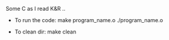 Some C as I read K&R ..

- To run the code:
make program_name.o
./program_name.o

- To clean dir:
make clean

